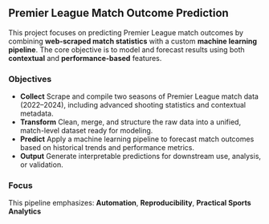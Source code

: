 ## Premier League Match Outcome Prediction

This project focuses on predicting Premier League match outcomes by combining **web-scraped match statistics** with a custom **machine learning pipeline**. The core objective is to model and forecast results using both **contextual** and **performance-based** features.

### Objectives
* **Collect**
  Scrape and compile two seasons of Premier League match data (2022–2024), including advanced shooting statistics and contextual metadata.
* **Transform**
  Clean, merge, and structure the raw data into a unified, match-level dataset ready for modeling.
* **Predict**
  Apply a machine learning pipeline to forecast match outcomes based on historical trends and performance metrics.
* **Output**
  Generate interpretable predictions for downstream use, analysis, or validation.

### Focus

This pipeline emphasizes: **Automation**, **Reproducibility**, **Practical Sports Analytics**
